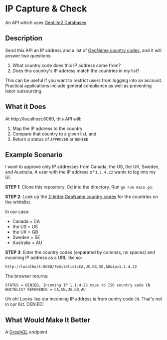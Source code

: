 # IP Capture & Check 

An API which uses [GeoLite2 Databases](https://dev.maxmind.com/geoip/geoip2/geolite2/).

## Description

Send this API an IP address and a list of [GeoName country codes](http://www.geonames.org/countries/), and it will answer two questions:
1. What country code does this IP address come from?
2. Does this country's IP address match the countries in my list?

This can be useful if you want to restrict users from logging into an account. Practical applications include general compliance as well as preventing labor outsourcing.

## What it Does

At http://localhost:8080, this API will:

1. Map the IP address to the country
2. Compare that country to a given list, 
and 
3. Return a status of `APPROVED` or `DENIED` 

## Example Scenario

I want to approve only IP addresses from Canada, the US, the UK, Sweden, and Australia.
A user with the IP address of `1.1.4.22` wants to log into my UI. 

**STEP 1**: Clone this repository. Cd into the directory. Run `go run main.go`.

**STEP 2**: Look up the [2-letter GeoName country codes](http://www.geonames.org/countries/) for the countries on the whitelist. 

In our case: 
* Canada = CA
* the US = US
* the UK = GB
* Sweden = SE
* Australia = AU

**STEP 3**: Enter the country codes (separated by commas, no spaces) and incoming IP address as a URL like so:

 `http://localhost:8080/?whitelist=CA,US,GB,SE,AU&ip=1.1.4.22` 

The browser returns:

`STATUS = DENIED, Incoming IP 1.1.4.22 maps to ISO country code CN WHITELIST REFERENCE = CA,CN,US,GB,AU`

Uh oh! Looks like our incoming IP address is from ountry code `CN`. That's not in our list. DENIED!


## What Would Make It Better <br>

A [GraphQL](https://graphql.org/) endpoint